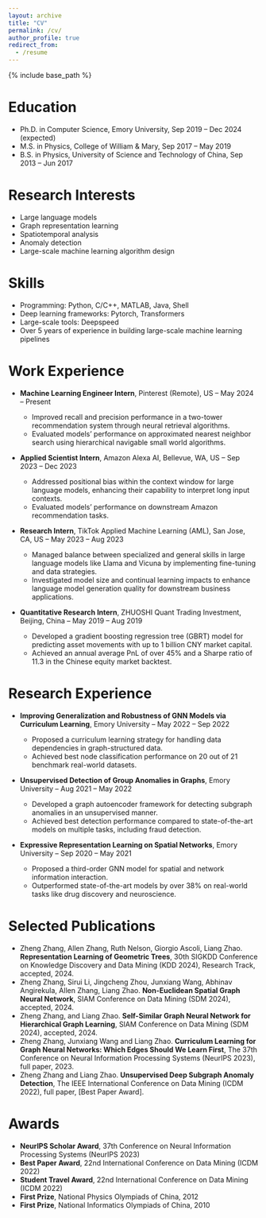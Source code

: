 ```yaml
---
layout: archive
title: "CV"
permalink: /cv/
author_profile: true
redirect_from:
  - /resume
---
```


{% include base_path %}

Education
======
* Ph.D. in Computer Science, Emory University, Sep 2019 – Dec 2024 (expected)
* M.S. in Physics, College of William & Mary, Sep 2017 – May 2019
* B.S. in Physics, University of Science and Technology of China, Sep 2013 – Jun 2017

Research Interests
======
* Large language models
* Graph representation learning
* Spatiotemporal analysis
* Anomaly detection
* Large-scale machine learning algorithm design

Skills
======
* Programming: Python, C/C++, MATLAB, Java, Shell
* Deep learning frameworks: Pytorch, Transformers
* Large-scale tools: Deepspeed
* Over 5 years of experience in building large-scale machine learning pipelines

Work Experience
======
* **Machine Learning Engineer Intern**, Pinterest (Remote), US – May 2024 – Present  
  * Improved recall and precision performance in a two-tower recommendation system through neural retrieval algorithms.
  * Evaluated models’ performance on approximated nearest neighbor search using hierarchical navigable small world algorithms.

* **Applied Scientist Intern**, Amazon Alexa AI, Bellevue, WA, US – Sep 2023 – Dec 2023  
  * Addressed positional bias within the context window for large language models, enhancing their capability to interpret long input contexts.
  * Evaluated models’ performance on downstream Amazon recommendation tasks.

* **Research Intern**, TikTok Applied Machine Learning (AML), San Jose, CA, US – May 2023 – Aug 2023  
  * Managed balance between specialized and general skills in large language models like Llama and Vicuna by implementing fine-tuning and data strategies.
  * Investigated model size and continual learning impacts to enhance language model generation quality for downstream business applications.

* **Quantitative Research Intern**, ZHUOSHI Quant Trading Investment, Beijing, China – May 2019 – Aug 2019  
  * Developed a gradient boosting regression tree (GBRT) model for predicting asset movements with up to 1 billion CNY market capital.
  * Achieved an annual average PnL of over 45% and a Sharpe ratio of 11.3 in the Chinese equity market backtest.

Research Experience
======
* **Improving Generalization and Robustness of GNN Models via Curriculum Learning**, Emory University – May 2022 – Sep 2022  
  * Proposed a curriculum learning strategy for handling data dependencies in graph-structured data.
  * Achieved best node classification performance on 20 out of 21 benchmark real-world datasets.

* **Unsupervised Detection of Group Anomalies in Graphs**, Emory University – Aug 2021 – May 2022  
  * Developed a graph autoencoder framework for detecting subgraph anomalies in an unsupervised manner.
  * Achieved best detection performance compared to state-of-the-art models on multiple tasks, including fraud detection.

* **Expressive Representation Learning on Spatial Networks**, Emory University – Sep 2020 – May 2021  
  * Proposed a third-order GNN model for spatial and network information interaction.
  * Outperformed state-of-the-art models by over 38% on real-world tasks like drug discovery and neuroscience.

Selected Publications
======
* Zheng Zhang, Allen Zhang, Ruth Nelson, Giorgio Ascoli, Liang Zhao. **Representation Learning of Geometric Trees**, 30th SIGKDD Conference on Knowledge Discovery and Data Mining (KDD 2024), Research Track, accepted, 2024.
* Zheng Zhang, Sirui Li, Jingcheng Zhou, Junxiang Wang, Abhinav Angirekula, Allen Zhang, Liang Zhao. **Non-Euclidean Spatial Graph Neural Network**, SIAM Conference on Data Mining (SDM 2024), accepted, 2024.
* Zheng Zhang, and Liang Zhao. **Self-Similar Graph Neural Network for Hierarchical Graph Learning**, SIAM Conference on Data Mining (SDM 2024), accepted, 2024.
* Zheng Zhang, Junxiang Wang and Liang Zhao. **Curriculum Learning for Graph Neural Networks: Which Edges Should We Learn First**, The 37th Conference on Neural Information Processing Systems (NeurIPS 2023), full paper, 2023.
* Zheng Zhang and Liang Zhao. **Unsupervised Deep Subgraph Anomaly Detection**, The IEEE International Conference on Data Mining (ICDM 2022), full paper, [Best Paper Award].

Awards
======
* **NeurIPS Scholar Award**, 37th Conference on Neural Information Processing Systems (NeurIPS 2023)
* **Best Paper Award**, 22nd International Conference on Data Mining (ICDM 2022)
* **Student Travel Award**, 22nd International Conference on Data Mining (ICDM 2022)
* **First Prize**, National Physics Olympiads of China, 2012
* **First Prize**, National Informatics Olympiads of China, 2010

